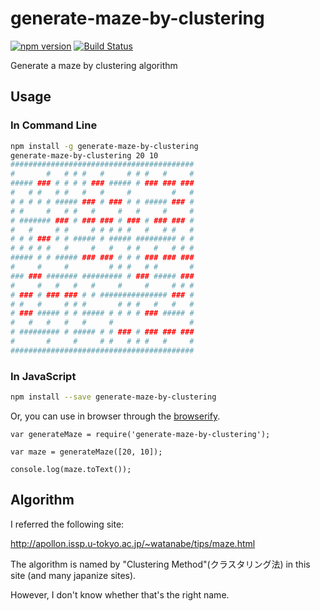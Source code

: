 # generate-maze-by-clustering

[![npm version](https://badge.fury.io/js/generate-maze-by-clustering.svg)](http://badge.fury.io/js/generate-maze-by-clustering)
[![Build Status](https://travis-ci.org/kjirou/generate-maze-by-clustering.svg?branch=master)](https://travis-ci.org/kjirou/generate-maze-by-clustering)

Generate a maze by clustering algorithm


## Usage
### In Command Line
```bash
npm install -g generate-maze-by-clustering
generate-maze-by-clustering 20 10
#########################################
#       #   # # #   #     # # #   #     #
##### ### # # # # ### ##### # ### ### ###
#   # #   # #   #   #     #         #   #
# # # # # ##### ### # ### # # ##### ### #
# #     #   # #   #     #   #     #     #
# ####### ### # ### ### # ### # ### ### #
#   #     # #     # # # # #   #   # #   #
# # # ### # # ##### # ##### ######### # #
# # # # #   #     #   #   # #   #   # # #
##### # # ##### ### ### # # # ### ### ###
#     #     #         # # #   # #       #
### ### ####### ######### # ### ##### ###
#     #   #   #   #     #     #     # # #
# ### # ### ### # # ############### ### #
# #   #     # # #       # # #   #   #   #
# ### ##### # # ##### # # # # ### ##### #
#   #   #   #   #     #                 #
# ######### # ##### # # ### # ### ### ###
#       #     #     # #   # # #   #     #
#########################################
```

### In JavaScript
```bash
npm install --save generate-maze-by-clustering
```
Or, you can use in browser through the [browserify](https://github.com/substack/node-browserify).

```
var generateMaze = require('generate-maze-by-clustering');

var maze = generateMaze([20, 10]);

console.log(maze.toText());
```


## Algorithm
I referred the following site:

http://apollon.issp.u-tokyo.ac.jp/~watanabe/tips/maze.html

The algorithm is named by "Clustering Method"(クラスタリング法) in this site (and many japanize sites).

However, I don't know whether that's the right name.
